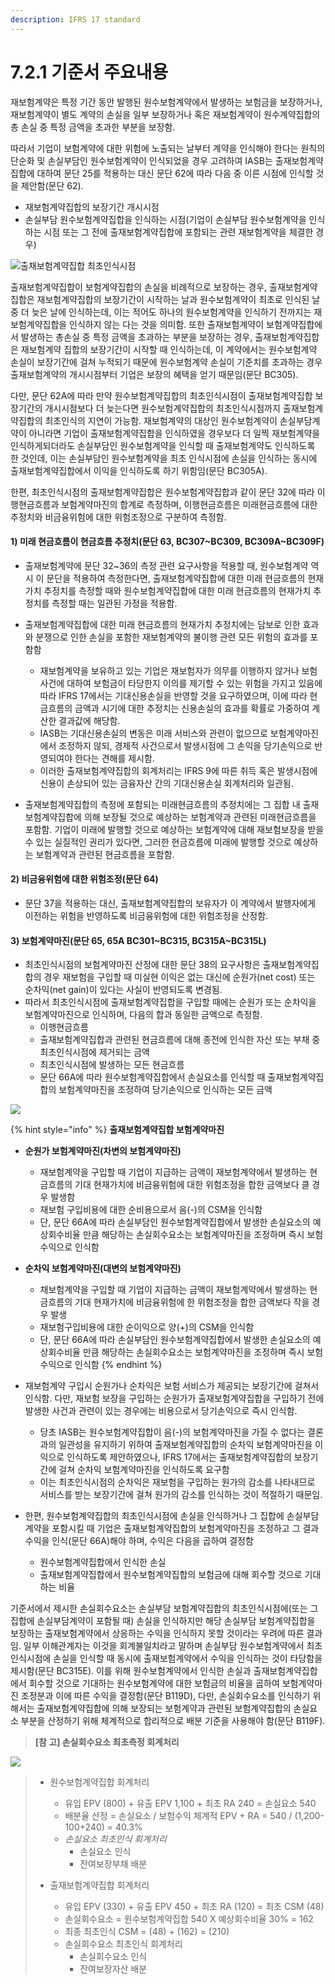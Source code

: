 ```yaml
---
description: IFRS 17 standard
---
```


# 7.2.1 기준서 주요내용

재보험계약은 특정 기간 동안 발행된 원수보험계약에서 발생하는 보험금을 보장하거나, 재보험계약이 별도 계약의 손실을 일부 보장하거나 혹은 재보험계약이 원수계약집합의 총 손실 중 특정 금액을 초과한 부분을 보장함.&#x20;

따라서 기업이 보험계약에 대한 위험에 노출되는 날부터 계약을 인식해야 한다는 원칙의 단순화 및 손실부담인 원수보험계약이 인식되었을 경우 고려하여 IASB는 출재보험계약집합에 대하여 문단 25를 적용하는 대신 문단 62에 따라 다음 중 이른 시점에 인식할 것을 제안함(문단 62).&#x20;

* 재보험계약집합의 보장기간 개시시점&#x20;
* 손실부담 원수보험계약집합을 인식하는 시점(기업이 손실부담 원수보험계약을 인식하는 시점 또는 그 전에 출재보험계약집합에 포함되는 관련 재보험계약을 체결한 경우)  &#x20;

![출채보험계약집합 최초인식시점](../../.gitbook/assets/그림7-7.png)

출재보험계약집합이 보험계약집합의 손실을 비례적으로 보장하는 경우, 출재보험계약집합은 재보험계약집합의 보장기간이 시작하는 날과 원수보험계약이 최초로 인식된 날 중 더 늦은 날에 인식하는데, 이는 적어도 하나의 원수보험계약을 인식하기 전까지는 재보험계약집합을 인식하지 않는 다는 것을 의미함. 또한 출재보험계약이 보험계약집합에서 발생하는 총손실 중 특정 금액을 초과하는 부분을 보장하는 경우, 출재보험계약집합은 재보험계약 집합의 보장기간이 시작할 때 인식하는데, 이 계약에서는 원수보험계약 손실이 보장기간에 걸쳐 누적되기 때문에 원수보험계약 손실이 기준치를 초과하는 경우 출재보험계약의 개시시점부터 기업은 보장의 혜택을 얻기 때문임(문단 BC305). &#x20;

다만, 문단 62A에 따라 만약 원수보험계약집합의 최초인식시점이 출재보험계약집합 보장기간의 개시시점보다 더 늦는다면 원수보험계약집합의 최초인식시점까지 출재보험계약집합의 최초인식의 지연이 가능함. 재보험계약의 대상인 원수보험계약이 손실부담계약이 아니라면 기업이 출재보험계약집합을 인식하였을 경우보다 더 일찍 재보험계약을 인식하게되더라도 손실부담인 원수보험계약을 인식할 때 출재보험계약도 인식하도록 한 것인데, 이는 손실부담인 원수보험계약을 최초 인식시점에 손실을 인식하는 동시에 출재보험계약집합에서 이익을 인식하도록 하기 위함임(문단 BC305A).&#x20;

한편, 최초인식시점의 출재보험계약집합은 원수보험계약집합과 같이 문단 32에 따라 이행현금흐름과 보험계약마진의 합계로 측정하며, 이행현금흐름은 미래현금흐름에 대한 추정치와 비금융위험에 대한 위험조정으로 구분하여 측정함.&#x20;

#### 1) 미래 현금흐름이 현금흐름 추정치(문단 63,  BC307\~BC309, BC309A\~BC309F)

* 출재보험계약에 문단 32\~36의 측정 관련 요구사항을 적용할 때, 원수보험계약 역시 이 문단을 적용하여 측정한다면, 출재보험계약집합에 대한 미래 현금흐름의 현재가치 추정치를 측정할 때와 원수보험계약집합에 대한 미래 현금흐름의 현재가치 추정치를 측정할 때는 일관된 가정을 적용함.&#x20;
*   출재보험계약집합에 대한 미래 현금흐름의 현재가치 추정치에는 담보로 인한 효과와 분쟁으로 인한 손실을 포함한 재보험계약의 불이행 관련 모든 위험의 효과를 포함함&#x20;

    * 재보험계약을 보유하고 있는 기업은 재보험자가 의무를 이행하지 않거나 보험사건에 대하여 보험금이 타당한지 이의를 제기할 수 있는 위험을 가지고 있음에 따라 IFRS 17에서는 기대신용손실을 반영할 것을 요구하였으며, 이에 따라 현금흐름의 금액과 시기에 대한 추정치는 신용손실의 효과를 확률로 가중하여 계산한 결과값에 해당함.
    * IASB는 기대신용손실의 변동은 미래 서비스와 관련이 없으므로 보험계약마진에서 조정하지 않되, 경제적 사건으로서 발생시점에 그 손익을 당기손익으로 반영되여야 한다는 견해를 제시함.&#x20;
    * 이러한 출재보험계약집합의 회계처리는 IFRS 9에 따른 취득 혹은 발생시점에 신용이 손상되어 있는 금융자산 간의 기대신용손실 회계처리와 일관됨.&#x20;


* 출재보험계약집합의 측정에 포함되는 미래현금흐름의 추정치에는 그 집합 내 출재보험계약집합에 의해 보장될 것으로 예상하는 보험계약과 관련된 미래현금흐름을 포함함. 기업이 미래에 발행할 것으로 예상하는 보험계약에 대해 재보험보장을 받을 수 있는 실질적인 권리가 있다면, 그러한 현금흐름에 미래에 발행할 것으로 예상하는 보험계약과 관련된 현금흐름을 포함함.

#### 2) 비금융위험에 대한 위험조정(문단 64)

* 문단 37을 적용하는 대신, 출재보험계약집합의 보유자가 이 계약에서 발행자에게 이전하는 위험을 반영하도록 비금융위험에 대한 위험조정을 산정함.&#x20;

#### 3) 보험계약마진(문단 65, 65A BC301\~BC315, BC315A\~BC315L)

* 최초인식시점의 보험계약마진 산정에 대한 문단 38의 요구사항은 출재보험계약집합의 경우 재보험을 구입할 때 미실현 이익은 없는 대신에 순원가(net cost) 또는 순차익(net gain)이 있다는 사실이 반영되도록 변경됨.
* 따라서 최초인식시점에 출재보험계약집합을 구입할 때에는 순원가 또는 순차익을 보험계약마진으로 인식하며, 다음의 합과 동일한 금액으로 측정함.
  * 이행현금흐름
  * 출재보험계약집합과 관련된 현금흐름에 대해 종전에 인식한 자산 또는 부채 중 최초인식시점에 제거되는 금액&#x20;
  * 최초인식시점에 발생하는 모든 현금흐름
  * 문단 66A에 따라 원수보험계약집합에서 손실요소를 인식할 때 출재보험계약집합의 보험계약마진을 조정하여 당기손익으로 인식하는 모든 금액&#x20;

![](../../.gitbook/assets/그림7-8.png)

{% hint style="info" %}
**출재보험계약집합 보험계약마진**&#x20;

*   **순원가 보험계약마진(차변의 보험계약마진)**&#x20;

    * 재보험계약을 구입할 때 기업이 지급하는 금액이 재보험계약에서 발생하는 현금흐름의 기대 현재가치에 비금융위험에 대한 위험조정을 합한 금액보다 클 경우 발생함&#x20;
    * 재보험 구입비용에 대한 순비용으로서 음(-)의 CSM을 인식함 &#x20;
    * 단, 문단 66A에 따라 손실부담인 원수보험계약집합에서 발생한 손실요소의 예상회수비율 만큼 해당하는 손실회수요소는 보험계약마진을 조정하며 즉시 보험수익으로 인식함 &#x20;


* **순차익 보험계약마진(대변의 보험계약마진)**
  * 채보험계약을 구입할 때 기업이 지급하는 금액이 재보험계약에서 발생하는 현금흐름의 기대 현재가치에 비금융위험에 한 위험조정을 합한 금액보다 작을 경우 발생&#x20;
  * 재보험구입비용에 대한 순이익으로 양(+)의 CSM을 인식함  &#x20;
  * 단, 문단 66A에 따라 손실부담인 원수보험계약집합에서 발생한 손실요소의 예상회수비율 만큼 해당하는 손실회수요소는 보험계약마진을 조정하며 즉시 보험수익으로 인식함&#x20;
{% endhint %}

*   재보험계약 구입시 순원가나 순차익은 보험 서비스가 제공되는 보장기간에 걸쳐서 인식함. 다만, 재보험 보장을 구입하는 순원가가  출재보험계약집합을 구입하기 전에 발생한 사건과 관련이 있는 경우에는 비용으로서 당기손익으로 즉시 인식함.

    * 당초 IASB는 원수보험계약집합이 음(-)의 보험계약마진을 가질 수 없다는 결론과의 일관성을 유지하기 위하여 출재보험계약집합의 순차익 보험계약마진을 이익으로 인식하도록 제안하였으나, IFRS 17에서는 출재보험계약집합의 보장기간에 걸쳐 순차익 보험계약마진을 인식하도록 요구함&#x20;
    * 이는 최초인식시점의 순차익은 재보험을 구입하는 원가의 감소를 나타내므로 서비스를 받는 보장기간에 걸쳐 원가의 감소를 인식하는 것이 적절하기 때문임.&#x20;


* 한편, 원수보험계약집합의 최초인식시점에 손실을 인식하거나 그 집합에 손실부담계약을 포함시킬 때 기업은 출재보험계약집합의 보험계약마진을 조정하고 그 결과수익을 인식(문단 66A)해야 하며, 수익은 다음을 곱하여 결정함&#x20;
  * 원수보험계약집합에서 인식한 손실
  * 출재보험계약집합에서 원수보험계약집합의 보험금에 대해 회수할 것으로 기대하는 비율&#x20;

기준서에서 제시한 손실회수요소는 손실부담 보험계약집합의 최초인식시점에(또는 그 집합에 손실부담계약이 포함될 때) 손실을 인식하지만 해당 손실부담 보험계약집합을 보장하는 출재보험계약에서 상응하는 수익을 인식하지 못할 것이라는 우려에 따른 결과임. 일부 이해관계자는 이것을 회계불일치라고 말하며 손실부담 원수보험계약에서 최초인식시점에 손실을 인식할 때 동시에 출재보험계약에서 수익을 인식하는 것이 타당함을 제시함(문단 BC315E). 이를 위해 원수보험계약에서 인식한 손실과 출재보험계약집합에서 회수할 것으로 기대하는 원수보험계약에 대한 보험금의 비율을 곱하여 보험계약마진 조정분과 이에 따른 수익을 결정함(문단 B119D), 다만, 손실회수요소를 인식하기 위해서는 출재보험계약집합에 의해 보장되는 보험계약과 관련된 보험계약집합의 손실요소 부분을 산정하기 위해 체계적으로 합리적으로 배분 기준을 사용해야 함(문단 B119F).

> **\[참 고] 손실회수요소 최초측정 회계처리**&#x20;

![](../../.gitbook/assets/재보험1.png)

> * 원수보험계약집합 회계처리&#x20;
>   * 유입 EPV (800) + 유출 EPV 1,100 + 최초 RA 240 = 손실요소 540
>   * 배분율 산정 = 손실요소 / 보험수익 체계적 EPV + RA = 540 / (1,200-100+240) = 40.3%&#x20;
>   * _손실요소 최초인식 회계처리_&#x20;
>     * 손실요소 인식         <img src="../../.gitbook/assets/ref7-1 1.png" alt="" data-size="original">&#x20;
>     * 잔여보장부채 배분 <img src="../../.gitbook/assets/ref7-1 2.png" alt="" data-size="original">&#x20;
>
>
>
> * 출재보험계약집합 회계처리&#x20;
>   * 유입 EPV (330) + 유출 EPV 450 + 최초 RA (120) = 최초 CSM (48)
>   * 손실회수요소 = 원수보험계약집합 540 X 예상회수비율 30% = 162
>   * 최종 최초인식 CSM = (48) + (162) = (210)&#x20;
>   * 손실회수요소 최초인식 회계처리&#x20;
>     * 손실회수요소 인식 <img src="../../.gitbook/assets/ref7-1 3.png" alt="" data-size="original">&#x20;
>     * 잔여보장자산 배분 <img src="../../.gitbook/assets/ref7-1 4.png" alt="" data-size="original">&#x20;
